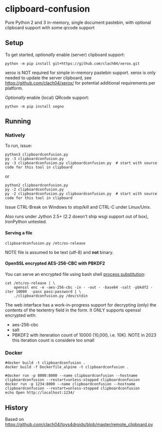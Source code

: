 # clipboard-confusion

Pure Python 2 and 3 in-memory, single document pastebin, with optional clipboard support with some qrcode support

## Setup

To get started, *optionally* enable (server) clipboard support:

    python -m pip install git+https://github.com/clach04/xerox.git

xerox is NOT required for simple in-memory pastebin support. xerox is only needed to update the server clipboard, see https://github.com/clach04/xerox/ for potential additional requirements per platform.

*Optionally* enable (local) QRcode support:

    python -m pip install segno

## Running

### Natively

To run, issue:

    python3 clipboardconfusion.py
    py -3 clipboardconfusion.py
    py -3 clipboardconfusion.py clipboardconfusion.py  # start with source code for this tool in clipboard

or

    python2 clipboardconfusion.py
    py -2 clipboardconfusion.py
    py -2 clipboardconfusion.py clipboardconfusion.py  # start with source code for this tool in clipboard

Issue CTRL-Break on Windows to stop/kill and CTRL-C under Linux/Unix.

Also runs under Jython 2.5+ (2.2 doesn't ship wsgi support out of box), IronPython untested.

#### Serving a file

    clipboardconfusion.py /etc/os-release

NOTE file is assumed to be text (utf-8) and **not** binary.

#### OpenSSL encrypted AES-256-CBC with PBKDF2

You can serve an encrypted file using bash shell [process substitution](http://www.tldp.org/LDP/abs/html/process-sub.html):

    cat /etc/os-release | \
        openssl enc -e -aes-256-cbc -in - -out - -base64 -salt -pbkdf2 -iter 10000  -pass pass:password | \
        ./clipboardconfusion.py /dev/stdin

The web interface has a work-in-progress support for decrypting (only) the contents of the textentry field in the form.
It ONLY supports openssl encrypted with:
  * aes-256-cbc
  * salt
  * PBKDF2 with itereration count of 10000 (10,000, i.e. 10K). NOTE in 2023 this iteration count is considere too small

### Docker

    #docker build -t clipboardconfusion .
    docker build -f Dockerfile_alpine -t clipboardconfusion .

    #docker run -p 8000:8000 --name clipboardconfusion --hostname clipboardconfusion --restart=unless-stopped clipboardconfusion
    docker run -p 1234:8000 --name clipboardconfusion --hostname clipboardconfusion --restart=unless-stopped clipboardconfusion
    echo Open http://localhost:1234/


## History

Based on https://github.com/clach04/toys4droids/blob/master/remote_clipboard.py
